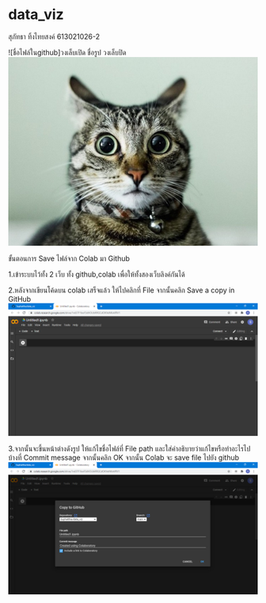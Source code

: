 # data_viz

สุภัทธา ทิ้งไทยสงค์ 613021026-2

![ชื่อไฟล์ในgithub]วงเล็บเปิด ชื่อรูป วงเล็บปิด
![แมว-89](แมว-89.jpg)

ขั้นตอนการ Save ไฟล์จาก Colab มา Github

1.เข้าระบบไว้ทั้ง 2 เว็บ ทั้ง github,colab เพื่อให้ทั้งสองเว็บลิงค์กันได้

2.หลังจากเขียนโค้ดบน colab เสร็จแล้ว ให้ไปคลิกที่ File จากนั้นคลิก Save a copy in GitHub
![หวาน1](หวาน1.PNG)

3.จากนั้นจะขึ้นหน้าต่างดังรูป ให้แก้ไขชื่อไฟล์ที่ File path และใส่คำอธิบายว่าแก้ไขหรือทำอะไรไปบ้างที่ Commit message จากนั้นคลิก OK จากนั้น Colab จะ save file ไปยัง github
![หวาน2](หวาน2.PNG)
